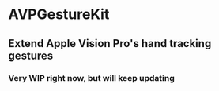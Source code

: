 # AVPGestureKit
## Extend Apple Vision Pro's hand tracking gestures

### Very WIP right now, but will keep updating

